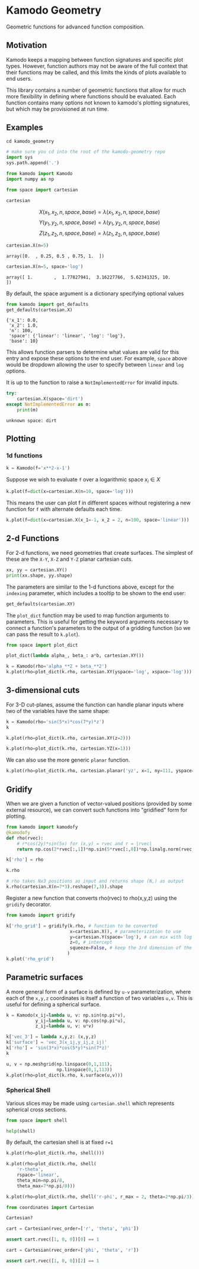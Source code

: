 <!-- #region -->

# Kamodo Geometry

Geometric functions for advanced function composition.

## Motivation
Kamodo keeps a mapping between function signatures and specific plot types.
However, function authors may not be aware of the full context that their functions may be called, and this limits the kinds of plots available to end users.

This library contains a number of geometric functions that allow for much more flexibility in defining where functions should be evaluated. Each function contains many options not known to kamodo's plotting signatures, but which may be provisioned at run time.


## Examples


<!-- #endregion -->

```python
cd kamodo_geometry
```

```python
# make sure you cd into the root of the kamodo-geometry repo
import sys
sys.path.append('.')
```

```python
from kamodo import Kamodo
import numpy as np
```

```python
from space import cartesian
```

```python
cartesian
```

$$X{\left(x_{1},x_{2},n,space,base \right)} = \lambda{\left(x_{1},x_{2},n,space,base \right)}$$
$$Y{\left(y_{1},y_{2},n,space,base \right)} = \lambda{\left(y_{1},y_{2},n,space,base \right)}$$
$$Z{\left(z_{1},z_{2},n,space,base \right)} = \lambda{\left(z_{1},z_{2},n,space,base \right)}$$


```python
cartesian.X(n=5)
```

`array([0.  , 0.25, 0.5 , 0.75, 1.  ])`

```python
cartesian.X(n=5, space='log')
```

`array([ 1.        ,  1.77827941,  3.16227766,  5.62341325, 10.        ])`


By default, the space argument is a dictionary specifying optional values

```python
from kamodo import get_defaults
get_defaults(cartesian.X)
```

```
{'x_1': 0.0,
 'x_2': 1.0,
 'n': 100,
 'space': {'linear': 'linear', 'log': 'log'},
 'base': 10}
 ```


This allows function parsers to determine what values are valid for this entry and expose these options to the end user. For example, `space` above would be dropdown allowing the user to specify between `linear` and `log` options.


It is up to the function to raise a `NotImplementedError` for invalid inputs. 

```python
try:
    cartesian.X(space='dirt')
except NotImplementedError as m:
    print(m)
```

`unknown space: dirt`


## Plotting

### 1d functions

```python
k = Kamodo(f='x**2-x-1')
```

Suppose we wish to evaluate `f` over a logarithmic space $x_i \in X$

```python
k.plot(f=dict(x=cartesian.X(n=10, space='log')))
```

This means the user can plot f in different spaces without registering a new function for `f` with alternate defaults each time.

```python
k.plot(f=dict(x=cartesian.X(x_1=-1, x_2 = 2, n=100, space='linear')))
```

## 2-d Functions


For 2-d functions, we need geometries that create surfaces. The simplest of these are the `X-Y`, `X-Z` and `Y-Z` planar cartesian cuts.

```python
xx, yy = cartesian.XY()
print(xx.shape, yy.shape)
```

The parameters are similar to the 1-d functions above, except for the `indexing` parameter, which includes a tooltip to be shown to the end user:

```python
get_defaults(cartesian.XY)
```

The `plot_dict` function may be used to map function arguments to parameters. This is useful for getting the keyword arguments necessary to connect a function's parameters to the output of a gridding function (so we can pass the result to `k.plot`).

```python
from space import plot_dict

plot_dict(lambda alpha_, beta_: a*b, cartesian.XY())
```

```python
k = Kamodo(rho='alpha_**2 + beta_**2')
k.plot(rho=plot_dict(k.rho, cartesian.XY(yspace='log', xspace='log')))
```

## 3-dimensional cuts

For 3-D cut-planes, assume the function can handle planar inputs where two of the variables have the same shape:


```python
k = Kamodo(rho='sin(5*x)*cos(7*y)*z')
k
```

```python
k.plot(rho=plot_dict(k.rho, cartesian.XY(z=2)))
```

```python
k.plot(rho=plot_dict(k.rho, cartesian.YZ(x=1)))
```

We can also use the more generic `planar` function.

```python
k.plot(rho=plot_dict(k.rho, cartesian.planar('yz', x=1, ny=111, yspace='log')))
```

## Gridify

When we are given a function of vector-valued positions (provided by some external resource), we can convert such functions into "gridified" form for plotting.

```python
from kamodo import kamodofy
@kamodofy
def rho(rvec):
    # r*cos(2y)*sin(5x) for (x,y) = rvec and r = |rvec|
    return np.cos(2*rvec[:,1])*np.sin(5*rvec[:,0])*np.linalg.norm(rvec, axis=1)

k['rho'] = rho

k.rho 
```

```python
# rho takes Nx3 positions as input and returns shape (N,) as output
k.rho(cartesian.X(n=7*3).reshape(7,3)).shape
```

Register a new function that converts rho(rvec) to rho(x,y,z) using the `gridify` decorator.

```python
from kamodo import gridify

k['rho_grid'] = gridify(k.rho, # function to be converted
                        x=cartesian.X(), # parameterization to use
                        y=cartesian.Y(space='log'), # can mix with log
                        z=0, # intercept
                        squeeze=False, # keep the 3rd dimension of the output
                       )
k.plot('rho_grid')
```

## Parametric surfaces

A more general form of a surface is defined by `u-v` parameterization, where each of the `x,y,z` coordinates is itself a function of two variables `u,v`. This is useful for defining a spherical surface.

```python
k = Kamodo(x_ij=lambda u, v: np.sin(np.pi*v),
           y_ij=lambda u, v: np.cos(np.pi*u),
           z_ij=lambda u, v: u*v)

k['vec_3'] = lambda x,y,z: (x,y,z)
k['surface'] = 'vec_3(x_ij,y_ij,z_ij)'
k['rho'] = 'sin(3*x)*cos(5*y)*sin(7*z)'
k
```

```python
u, v = np.meshgrid(np.linspace(0,1,111),
                   np.linspace(0,1,113))
k.plot(rho=plot_dict(k.rho, k.surface(u,v)))
```

### Spherical Shell


Various slices may be made using `cartesian.shell` which represents spherical cross sections.

```python
from space import shell
```

```python
help(shell)
```

By default, the cartesian shell is at fixed `r=1`

```python
k.plot(rho=plot_dict(k.rho, shell()))
```

```python
k.plot(rho=plot_dict(k.rho, shell(
    'r-theta',
    rspace='linear',
    theta_min=np.pi/8,
    theta_max=7*np.pi/8)))
```

```python
k.plot(rho=plot_dict(k.rho, shell('r-phi', r_max = 2, theta=2*np.pi/3)))
```

```python
from coordinates import Cartesian
```

```python
Cartesian?
```

```python
cart = Cartesian(rvec_order=['r', 'theta', 'phi'])

assert cart.rvec([1, 0, 0])[0] == 1
```

```python
cart = Cartesian(rvec_order=['phi', 'theta', 'r'])

assert cart.rvec([1, 0, 0])[2] == 1
```
